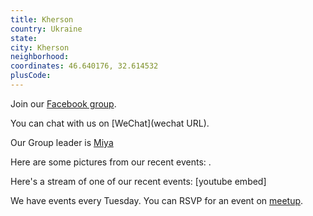 ```yaml
---
title: Kherson
country: Ukraine
state: 
city: Kherson
neighborhood: 
coordinates: 46.640176, 32.614532
plusCode:
---
```

Join our [Facebook group](https://www.facebook.com/groups/free.code.camp.kherson).

You can chat with us on [WeChat](wechat URL).

Our Group leader is [Miya](freecodecamp.org/miya)

Here are some pictures from our recent events:
![]().

Here's a stream of one of our recent events:
[youtube embed]

We have events every Tuesday. You can RSVP for an event on [meetup](meetupurl).

